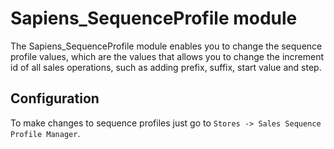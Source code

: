 # Sapiens_SequenceProfile module

The Sapiens_SequenceProfile module enables you to change the sequence profile values, which are the values that allows you to change the increment id of all sales operations, such as adding prefix, suffix, start value and step.

## Configuration

To make changes to sequence profiles just go to `Stores -> Sales Sequence Profile Manager`.


